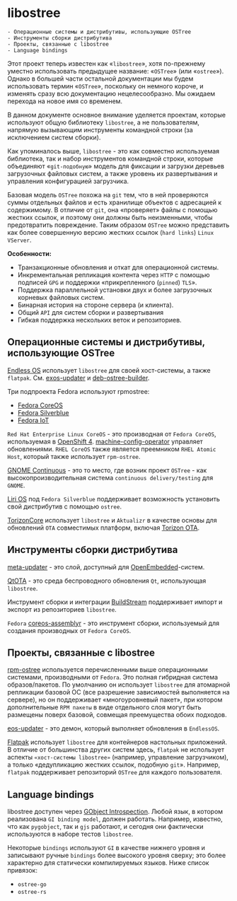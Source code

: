 # libostree

    - Операционные системы и дистрибутивы, использующие OSTree 
    - Инструменты сборки дистрибутива
    - Проекты, связанные с libostree
    - Language bindings

Этот проект теперь известен как «`libostree`», хотя по-прежнему уместно использовать предыдущее название: «`OSTree`» (или «`ostree`»).  Однако в большей части остальной документации мы будем использовать термин «`OSTree`», поскольку он немного короче, и изменять сразу всю документацию нецелесообразно. Мы ожидаем перехода на новое имя со временем. 

В данном документе основное внимание уделяется проектам, которые используют общую библиотеку `libostree`, а не пользователям, напрямую вызывающим инструменты командной строки (за исключением систем сборки).

Как упоминалось выше, `libostree` - это как совместно используемая библиотека, так и набор инструментов командной строки, которые объединяют «`git-подобную`» модель для фиксации и загрузки деревьев загрузочных файловых систем, а также уровень их развертывания и управления конфигурацией загрузчика.

Базовая модель `OSTree` похожа на `git` тем, что в ней проверяются суммы отдельных файлов и есть хранилище объектов с адресацией к содержимому. В отличие от `git`, она «проверяет» файлы с помощью жестких ссылок, и поэтому они должны быть неизменными, чтобы предотвратить повреждение. Таким образом  `OSTree` можно представить как  более совершенную версию жестких ссылок (`hard links`) `Linux VServer`. 

**Особенности:**

- Транзакционные обновления и откат для операционной системы.
- Инкрементальная репликация контента через `HTTP` с помощью подписей `GPG` и поддержки «прикрепленного (`pinned`) `TLS`».
- Поддержка параллельной установки двух и более загрузочных корневых файловых систем.
- Бинарная история на стороне сервера (и клиента).
- Общий `API` для систем сборки и развертывания
- Гибкая поддержка нескольких веток и репозиториев.


## Операционные системы и дистрибутивы, использующие OSTree 

[Endless OS](https://endlessos.com/) использует `libostree` для своей хост-системы, а также `flatpak`. 
См. [eхos-updater](https://github.com/endlessm/eos-updater)
и [deb-ostree-builder](https://github.com/dbnicholson/deb-ostree-builder). 

Три подпроекта Fedora используют rpmostree: 
- [Fedora CoreOS](https://getfedora.org/en/coreos/)
- [Fedora Silverblue](https://silverblue.fedoraproject.org/)
- [Fedora IoT](https://getfedora.org/iot/)

`Red Hat Enterprise Linux CoreOS` - это производная от `Fedora CoreOS`, используемая в [OpenShift 4](https://www.openshift.com/try). 
[machine-config-operator](https://github.com/openshift/machine-config-operator/blob/master/docs/OSUpgrades.md) управляет обновлениями. 
`RHEL CoreOS` также является преемником `RHEL Atomic Host`, который также использует `rpm-ostree`. 

[GNOME Continuous](https://wiki.gnome.org/action/show//GnomeOS?action=show&redirect=Projects%2FGnomeContinuous) - это то место, 
где возник проект `OSTree` - как высокопроизводительная система `continuous delivery/testing` для `GNOME`. 

[Liri OS](https://liri.io/download/silverblue/) под `Fedora Silverblue` поддерживает возможность установить свой дистрибутив с помощью `ostree`. 

[TorizonCore](https://developer.toradex.com/knowledge-base/torizoncore-overview) использует `libostree` и 
`Aktualizr` в качестве основы для обновлений `OTA` совместимых платформ, 
включая [Torizon OTA](https://developer.toradex.com/knowledge-base/torizon-update-system). 

## Инструменты сборки дистрибутива

[meta-updater](https://github.com/advancedtelematic/meta-updater) - это слой, доступный для [OpenEmbedded](http://www.openembedded.org/wiki/Main_Page)-систем.

[QtOTA](https://doc.qt.io/archives/QtOTA/) - это среда беспроводного обновления `Qt`, использующая `libostree`.

Инструмент сборки и интеграции [BuildStream](https://github.com/apache/buildstream/) поддерживает импорт и экспорт из репозиториев `libostree`.

`Fedora` [coreos-assemblyr](https://github.com/coreos/coreos-assembler) - это инструмент сборки, используемый для создания производных от `Fedora CoreOS`. 

## Проекты, связанные с libostree

[rpm-ostree](https://github.com/coreos/rpm-ostree) используется перечисленными выше операционными системами, производными от `Fedora`. Это полная гибридная система образов/пакетов. По умолчанию он использует `libostree` для атомарной репликации базовой ОС (все разрешение зависимостей выполняется на сервере), но он поддерживает «многоуровневый пакет», при котором дополнительные `RPM пакеты` в виде отдельного слоя 
могут быть размещены поверх базовой, совмещая преемущества обоих подходов.

[eos-updater](https://github.com/endlessm/eos-updater) - это демон, который выполняет обновления в `EndlessOS`.

[Flatpak](https://github.com/flatpak/flatpak) использует `libostree` для контейнеров настольных приложений. 
В отличие от большинства других систем здесь, `flatpak` не использует аспекты `«хост-системы libostree»` (например, управление загрузчиком), а только «дедупликацию жестких ссылок, подобную `git`». 
Например, `flatpak` поддерживает репозиторий `OSTree` для каждого пользователя. 

## Language bindings

libostree доступен через [GObject Introspection](https://gi.readthedocs.io/en/latest/). 
Любой язык, в котором реализована `GI binding model`, должен работать. Например, известно, что как `pygobject`, так и `gjs` работают, и сегодня они фактически используются в наборе тестов `libostree`.

Некоторые `bindings` используют `GI` в качестве нижнего уровня и записывают ручные `bindings` более высокого уровня сверху; это более характерно для статически компилируемых языков. Ниже список  привязок:
- `ostree-go`
- `ostree-rs`


